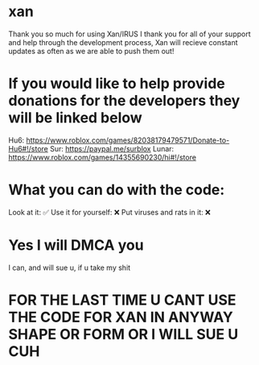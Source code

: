# xan
Thank you so much for using Xan/IRUS I thank you for all of your support and help through the development process, Xan will recieve constant updates as often as we are able to push them out! 

# If you would like to help provide donations for the developers they will be linked below
Hu6: https://www.roblox.com/games/82038179479571/Donate-to-Hu6#!/store 
Sur: https://paypal.me/surblox
Lunar: https://www.roblox.com/games/14355690230/hi#!/store


# What you can do with the code:
Look at it: ✅
Use it for yourself: ❌
Put viruses and rats in it: ❌

# Yes I will DMCA you
I can, and will sue u, if u take my shit

# FOR THE LAST TIME U CANT USE THE CODE FOR XAN IN ANYWAY SHAPE OR FORM OR I WILL SUE U CUH
